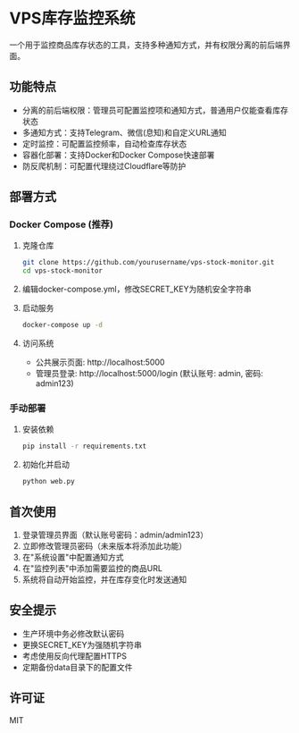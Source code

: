 # VPS库存监控系统

一个用于监控商品库存状态的工具，支持多种通知方式，并有权限分离的前后端界面。

## 功能特点

- 分离的前后端权限：管理员可配置监控项和通知方式，普通用户仅能查看库存状态
- 多通知方式：支持Telegram、微信(息知)和自定义URL通知
- 定时监控：可配置监控频率，自动检查库存状态
- 容器化部署：支持Docker和Docker Compose快速部署
- 防反爬机制：可配置代理绕过Cloudflare等防护

## 部署方式

### Docker Compose (推荐)

1. 克隆仓库
   ```bash
   git clone https://github.com/yourusername/vps-stock-monitor.git
   cd vps-stock-monitor
   ```

2. 编辑docker-compose.yml，修改SECRET_KEY为随机安全字符串

3. 启动服务
   ```bash
   docker-compose up -d
   ```

4. 访问系统
   - 公共展示页面: http://localhost:5000
   - 管理员登录: http://localhost:5000/login (默认账号: admin, 密码: admin123)

### 手动部署

1. 安装依赖
   ```bash
   pip install -r requirements.txt
   ```

2. 初始化并启动
   ```bash
   python web.py
   ```

## 首次使用

1. 登录管理员界面（默认账号密码：admin/admin123）
2. 立即修改管理员密码（未来版本将添加此功能）
3. 在"系统设置"中配置通知方式
4. 在"监控列表"中添加需要监控的商品URL
5. 系统将自动开始监控，并在库存变化时发送通知

## 安全提示

- 生产环境中务必修改默认密码
- 更换SECRET_KEY为强随机字符串
- 考虑使用反向代理配置HTTPS
- 定期备份data目录下的配置文件

## 许可证

MIT
